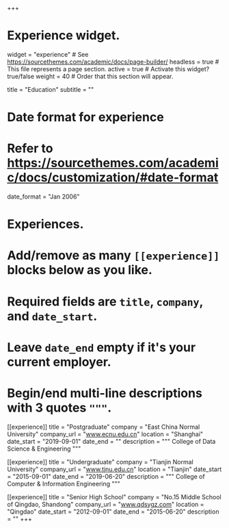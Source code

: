 +++
# Experience widget.
widget = "experience"  # See https://sourcethemes.com/academic/docs/page-builder/
headless = true  # This file represents a page section.
active = true  # Activate this widget? true/false
weight = 40  # Order that this section will appear.

title = "Education"
subtitle = ""

# Date format for experience
#   Refer to https://sourcethemes.com/academic/docs/customization/#date-format
date_format = "Jan 2006"

# Experiences.
#   Add/remove as many `[[experience]]` blocks below as you like.
#   Required fields are `title`, `company`, and `date_start`.
#   Leave `date_end` empty if it's your current employer.
#   Begin/end multi-line descriptions with 3 quotes `"""`.
[[experience]]
  title = "Postgraduate"
  company = "East China Normal University"
  company_url = "www.ecnu.edu.cn"
  location = "Shanghai"
  date_start = "2019-09-01"
  date_end = ""
  description = 
  """
  College of Data Science & Engineering
  """

[[experience]]
  title = "Undergraduate"
  company = "Tianjin Normal University"
  company_url = "www.tjnu.edu.cn"
  location = "Tianjin"
  date_start = "2015-09-01"
  date_end = "2019-06-20"
  description = 
  """
  College of Computer & Information Engineering
  """

[[experience]]
  title = "Senior High School"
  company = "No.15 Middle School of Qingdao, Shandong"
  company_url = "www.qdsygz.com"
  location = "Qingdao"
  date_start = "2012-09-01"
  date_end = "2015-06-20"
  description = ""
+++

